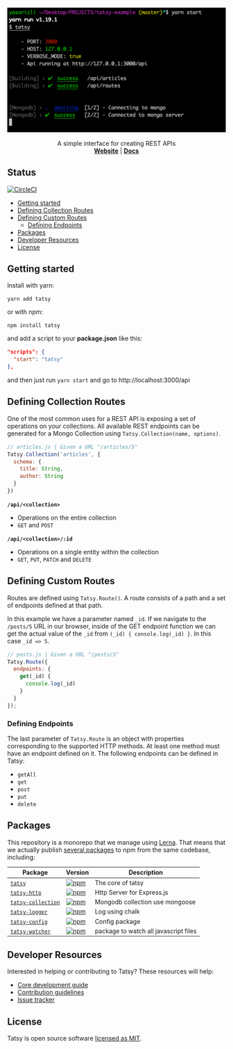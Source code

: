 <p align="center">
  <img src="screen.png" />
</p>

<p align="center">
  A simple interface for creating REST APIs
  <br>
  <a href="https://tatsy.js.org/"><strong>Website</strong></a> | <a href="https://tatsy.js.org/docs"><strong>Docs</strong></a>
</p>

## Status
[![CircleCI](https://circleci.com/gh/tsepeti/tatsy/tree/master.svg?style=svg)](https://circleci.com/gh/tsepeti/tatsy/tree/master)

<!-- START doctoc generated TOC please keep comment here to allow auto update -->
<!-- DON'T EDIT THIS SECTION, INSTEAD RE-RUN doctoc TO UPDATE -->


- [Getting started](#getting-started)
- [Defining Collection Routes](#defining-collection-routes)
- [Defining Custom Routes](#defining-custom-routes)
  - [Defining Endpoints](#defining-endpoints)
- [Packages](#packages)
- [Developer Resources](#developer-resources)
- [License](#license)

<!-- END doctoc generated TOC please keep comment here to allow auto update -->

## Getting started

Install with yarn:

    yarn add tatsy
  
or with npm:

    npm install tatsy

and add a script to your **package.json** like this:

```JSON
"scripts": {
  "start": "tatsy"
},
```

and then just run `yarn start` and go to http://localhost:3000/api

## Defining Collection Routes
One of the most common uses for a REST API is exposing a set of operations on your collections.
All available REST endpoints can be generated for a Mongo Collection using
`Tatsy.Collection(name, options)`.

```javascript
// articles.js | Given a URL "/articles/5"
Tatsy.Collection('articles', {
  schema: {
    title: String,
    author: String
  }
})
```

**`/api/<collection>`**
- Operations on the entire collection
-  `GET` and `POST`

**`/api/<collection>/:id`**
- Operations on a single entity within the collection
- `GET`, `PUT`, `PATCH` and `DELETE`

## Defining Custom Routes
Routes are defined using `Tatsy.Route()`. A route consists of a path and a set of endpoints
defined at that path.

In this example we have a parameter named `_id`. If we navigate to the `/posts/5` URL in our browser,
inside of the GET endpoint function we can get the actual value of the `_id` from
`(_id) { console.log(_id) }`. In this case `_id => 5`.

```javascript
// posts.js | Given a URL "/posts/5"
Tatsy.Route({
  endpoints: {
    get(_id) {
      console.log(_id)
    }
  }
});
```

### Defining Endpoints

The last parameter of `Tatsy.Route` is an object with properties corresponding to the supported
HTTP methods. At least one method must have an endpoint defined on it. The following endpoints can
be defined in Tatsy:
- `getAll`
- `get`
- `post`
- `put`
- `delete`

## Packages

This repository is a monorepo that we manage using [Lerna](https://github.com/lerna/lerna). That means that we actually publish [several packages](/packages) to npm from the same codebase, including:

| Package                                                | Version                                                                                                                             | Description                                                                         |
| ------------------------------------------------------ | ----------------------------------------------------------------------------------------------------------------------------------- | ----------------------------------------------------------------------------------- |
| [`tatsy`](/packages/tatsy)                             | [![npm](https://img.shields.io/npm/v/tatsy.svg?style=flat-square)](https://www.npmjs.com/package/tatsy)                             | The core of tatsy                                                                   |
| [`tatsy-http`](/packages/tatsy-http)                   | [![npm](https://img.shields.io/npm/v/tatsy-http.svg?style=flat-square)](https://www.npmjs.com/package/tatsy-http)                   | Http Server for Express.js                                                          |
| [`tatsy-collection`](/packages/tatsy-collection)       | [![npm](https://img.shields.io/npm/v/tatsy-collection.svg?style=flat-square)](https://www.npmjs.com/package/tatsy-collection)       | Mongodb collection use mongoose                                                     |
| [`tatsy-logger`](/packages/tatsy-logger)               | [![npm](https://img.shields.io/npm/v/tatsy-logger.svg?style=flat-square)](https://www.npmjs.com/package/tatsy-logger)               | Log using chalk                                                                     |
| [`tatsy-config`](/packages/tatsy-config)               | [![npm](https://img.shields.io/npm/v/tatsy-config.svg?style=flat-square)](https://www.npmjs.com/package/tatsy-config)               | Config package                                                                      |
| [`tatsy-watcher`](/packages/tatsy-watcher)             | [![npm](https://img.shields.io/npm/v/tatsy-watcher.svg?style=flat-square)](https://www.npmjs.com/package/tatsy-watcher)             | package to watch all javascript files                                               |
## Developer Resources

Interested in helping or contributing to Tatsy?  These resources will help:

* [Core development guide](DEVELOPMENT.md)
* [Contribution guidelines](CONTRIBUTING.md)
* [Issue tracker](https://github.com/tsepeti/tatsy/issues)

## License

Tatsy is open source software [licensed as MIT](LICENSE).

